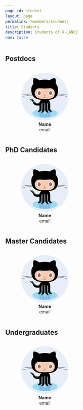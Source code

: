 ```yaml
---
page_id: student
layout: page
permalink: /members/student/
title: Students
description: Students of X-LANCE
nav: false
---
```


<h2> Postdocs </h2>
<style>
.mycontainer {
  width:100%;
  overflow:auto;
}
.mycontainer div {
  margin: 0 10px;
  float:left;
}
</style>
<div class="mycontainer">
    <div>
        <figure align="center">
        <a href="https://x-lance.github.io/kaiyu/"><img style="border-radius: 50%; width:150px" src="../../assets/img/octocat.png" alt=""></a>
        <figcaption><b>Name</b><br>
        email<br></figcaption>
        </figure>
    </div>
</div>
    
<h2> PhD Candidates </h2>
<div class="mycontainer">
    <div>
        <figure align="center">
        <a href="https://x-lance.github.io/kaiyu/"><img style="border-radius: 50%; width:150px" src="../../assets/img/octocat.png" alt=""></a>
        <figcaption><b>Name</b><br>
        email<br></figcaption>
        </figure>
    </div>
</div>

<h2> Master Candidates </h2>
<div class="mycontainer">
    <div>
        <figure align="center">
        <a href="https://x-lance.github.io/kaiyu/"><img style="border-radius: 50%; width:150px" src="../../assets/img/octocat.png" alt=""></a>
        <figcaption><b>Name</b><br>
        email<br></figcaption>
        </figure>
    </div>
</div>

<h2> Undergraduates </h2>
<div class="mycontainer">
    <div>
        <figure align="center">
        <a href="https://x-lance.github.io/kaiyu/"><img style="border-radius: 50%; width:150px" src="../../assets/img/octocat.png" alt=""></a>
        <figcaption><b>Name</b><br>
        email<br></figcaption>
        </figure>
    </div>
</div>

